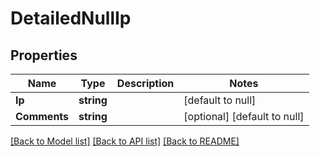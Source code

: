 # DetailedNullIp

## Properties
Name | Type | Description | Notes
------------ | ------------- | ------------- | -------------
**Ip** | **string** |  | [default to null]
**Comments** | **string** |  | [optional] [default to null]

[[Back to Model list]](../README.md#documentation-for-models) [[Back to API list]](../README.md#documentation-for-api-endpoints) [[Back to README]](../README.md)



